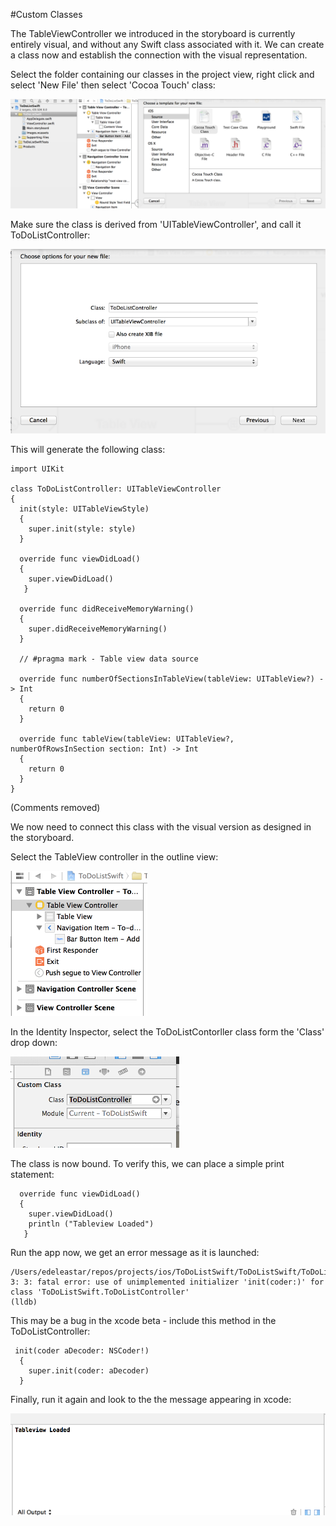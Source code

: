#Custom Classes

The TableViewController we introduced in the storyboard is currently entirely visual, and without any Swift class associated with it. We can create a class now and establish the connection with the visual representation.

Select the folder containing our classes in the project view, right click and select 'New File' then select 'Cocoa Touch' class:

![](img/25.png)

Make sure the class is derived from 'UITableViewController', and call it ToDoListController:

![](img/26.png)

This will generate the following class:

~~~
import UIKit

class ToDoListController: UITableViewController
{
  init(style: UITableViewStyle)
  {
    super.init(style: style)
  }

  override func viewDidLoad()
  {
    super.viewDidLoad()
   }

  override func didReceiveMemoryWarning()
  {
    super.didReceiveMemoryWarning()
  }

  // #pragma mark - Table view data source

  override func numberOfSectionsInTableView(tableView: UITableView?) -> Int
  {
    return 0
  }

  override func tableView(tableView: UITableView?, numberOfRowsInSection section: Int) -> Int
  {
    return 0
  }
}
~~~

(Comments removed)

We now need to connect this class with the visual version as designed in the storyboard.

Select the TableView controller in the outline view:

![](img/27.png)

In the Identity Inspector, select the ToDoListContorller class form the 'Class' drop down:

![](img/28.png)

The class is now bound. To verify this, we can place a simple print statement:

~~~
  override func viewDidLoad()
  {
    super.viewDidLoad()
    println ("Tableview Loaded")
   }
~~~

Run the app now, we get an error message as it is launched:

~~~
/Users/edeleastar/repos/projects/ios/ToDoListSwift/ToDoListSwift/ToDoListController.swift: 3: 3: fatal error: use of unimplemented initializer 'init(coder:)' for class 'ToDoListSwift.ToDoListController'
(lldb) 
~~~

This may be a bug in the xcode beta - include this method in the ToDoListController:

~~~
 init(coder aDecoder: NSCoder!)
  {
    super.init(coder: aDecoder)
  }
~~~

Finally, run it again and look to the the message appearing in xcode:

![](img/29.png)




